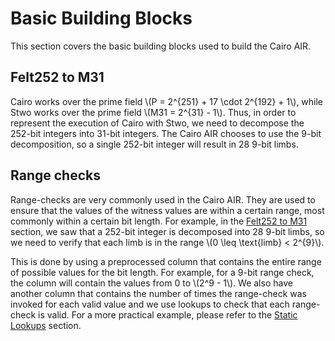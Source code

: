 # Basic Building Blocks

This section covers the basic building blocks used to build the Cairo AIR.

## Felt252 to M31

Cairo works over the prime field \\(P = 2^{251} + 17 \cdot 2^{192} + 1\\), while Stwo works over the prime field \\(M31 = 2^{31} - 1\\). Thus, in order to represent the execution of Cairo with Stwo, we need to decompose the 252-bit integers into 31-bit integers. The Cairo AIR chooses to use the 9-bit decomposition, so a single 252-bit integer will result in 28 9-bit limbs.

## Range checks

Range-checks are very commonly used in the Cairo AIR. They are used to ensure that the values of the witness values are within a certain range, most commonly within a certain bit length. For example, in the [Felt252 to M31](../basic-building-blocks/index.md#felt252-to-m31) section, we saw that a 252-bit integer is decomposed into 28 9-bit limbs, so we need to verify that each limb is in the range \\(0 \leq \text{limb} < 2^{9}\\).

This is done by using a preprocessed column that contains the entire range of possible values for the bit length. For example, for a 9-bit range check, the column will contain the values from 0 to \\(2^9 - 1\\). We also have another column that contains the number of times the range-check was invoked for each valid value and we use lookups to check that each range-check is valid. For a more practical example, please refer to the [Static Lookups](../../air-development/static-lookups/index.md) section.
